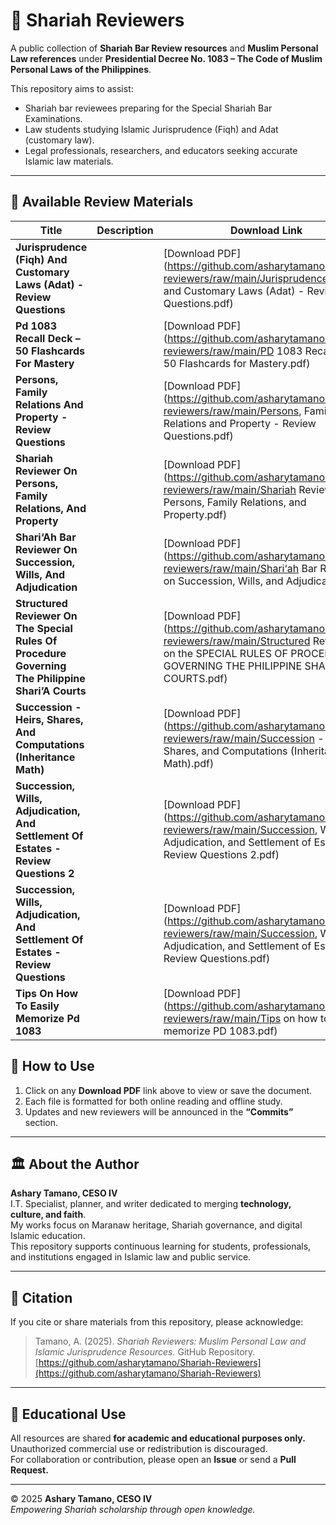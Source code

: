 # 📘 Shariah Reviewers

A public collection of **Shariah Bar Review resources** and **Muslim Personal Law references** under **Presidential Decree No. 1083 – The Code of Muslim Personal Laws of the Philippines**.

This repository aims to assist:
- Shariah bar reviewees preparing for the Special Shariah Bar Examinations.  
- Law students studying Islamic Jurisprudence (Fiqh) and Adat (customary law).  
- Legal professionals, researchers, and educators seeking accurate Islamic law materials.

---

## 📂 Available Review Materials

| Title | Description | Download Link |
|-------|--------------|----------------|
| **Jurisprudence (Fiqh) And Customary Laws (Adat) - Review Questions** | | [Download PDF](https://github.com/asharytamano/shariah-reviewers/raw/main/Jurisprudence (Fiqh) and Customary Laws (Adat) - Review Questions.pdf) |
| **Pd 1083 Recall Deck – 50 Flashcards For Mastery** | | [Download PDF](https://github.com/asharytamano/shariah-reviewers/raw/main/PD 1083 Recall Deck – 50 Flashcards for Mastery.pdf) |
| **Persons, Family Relations And Property - Review Questions** | | [Download PDF](https://github.com/asharytamano/shariah-reviewers/raw/main/Persons, Family Relations and Property - Review Questions.pdf) |
| **Shariah Reviewer On Persons, Family Relations, And Property** | | [Download PDF](https://github.com/asharytamano/shariah-reviewers/raw/main/Shariah Reviewer on Persons, Family Relations, and Property.pdf) |
| **Shari‘Ah Bar Reviewer On Succession, Wills, And Adjudication** | | [Download PDF](https://github.com/asharytamano/shariah-reviewers/raw/main/Shari‘ah Bar Reviewer on Succession, Wills, and Adjudication.pdf) |
| **Structured Reviewer On The Special Rules Of Procedure Governing The Philippine Shari’A Courts** | | [Download PDF](https://github.com/asharytamano/shariah-reviewers/raw/main/Structured Reviewer on the SPECIAL RULES OF PROCEDURE GOVERNING THE PHILIPPINE SHARI’A COURTS.pdf) |
| **Succession - Heirs, Shares, And Computations (Inheritance Math)** | | [Download PDF](https://github.com/asharytamano/shariah-reviewers/raw/main/Succession - Heirs, Shares, and Computations (Inheritance Math).pdf) |
| **Succession, Wills, Adjudication, And Settlement Of Estates - Review Questions 2** | | [Download PDF](https://github.com/asharytamano/shariah-reviewers/raw/main/Succession, Wills, Adjudication, and Settlement of Estates - Review Questions 2.pdf) |
| **Succession, Wills, Adjudication, And Settlement Of Estates - Review Questions** | | [Download PDF](https://github.com/asharytamano/shariah-reviewers/raw/main/Succession, Wills, Adjudication, and Settlement of Estates - Review Questions.pdf) |
| **Tips On How To Easily Memorize Pd 1083** | | [Download PDF](https://github.com/asharytamano/shariah-reviewers/raw/main/Tips on how to easily memorize PD 1083.pdf) |

## 🧭 How to Use

1. Click on any **Download PDF** link above to view or save the document.  
2. Each file is formatted for both online reading and offline study.  
3. Updates and new reviewers will be announced in the **“Commits”** section.

---

## 🏛️ About the Author

**Ashary Tamano, CESO IV**  
I.T. Specialist, planner, and writer dedicated to merging **technology, culture, and faith**.  
My works focus on Maranaw heritage, Shariah governance, and digital Islamic education.  
This repository supports continuous learning for students, professionals, and institutions engaged in Islamic law and public service.

---

## 🔖 Citation

If you cite or share materials from this repository, please acknowledge:

> Tamano, A. (2025). *Shariah Reviewers: Muslim Personal Law and Islamic Jurisprudence Resources.* GitHub Repository.  
> [https://github.com/asharytamano/Shariah-Reviewers](https://github.com/asharytamano/Shariah-Reviewers)

---

## 🕋 Educational Use

All resources are shared **for academic and educational purposes only.**  
Unauthorized commercial use or redistribution is discouraged.  
For collaboration or contribution, please open an **Issue** or send a **Pull Request.**

---

© 2025 **Ashary Tamano, CESO IV**  
*Empowering Shariah scholarship through open knowledge.*


